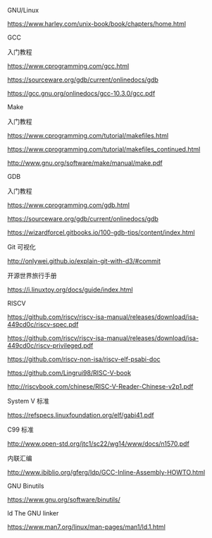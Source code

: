 GNU/Linux

https://www.harley.com/unix-book/book/chapters/home.html



GCC

入门教程

https://www.cprogramming.com/gcc.html

https://sourceware.org/gdb/current/onlinedocs/gdb

https://gcc.gnu.org/onlinedocs/gcc-10.3.0/gcc.pdf



Make

入门教程

https://www.cprogramming.com/tutorial/makefiles.html

https://www.cprogramming.com/tutorial/makefiles_continued.html

http://www.gnu.org/software/make/manual/make.pdf



GDB

入门教程

https://www.cprogramming.com/gdb.html

https://sourceware.org/gdb/current/onlinedocs/gdb

https://wizardforcel.gitbooks.io/100-gdb-tips/content/index.html



Git 可视化

http://onlywei.github.io/explain-git-with-d3/#commit



开源世界旅行手册

https://i.linuxtoy.org/docs/guide/index.html



RISCV

https://github.com/riscv/riscv-isa-manual/releases/download/isa-449cd0c/riscv-spec.pdf

https://github.com/riscv/riscv-isa-manual/releases/download/isa-449cd0c/riscv-privileged.pdf

https://github.com/riscv-non-isa/riscv-elf-psabi-doc

https://github.com/Lingrui98/RISC-V-book

http://riscvbook.com/chinese/RISC-V-Reader-Chinese-v2p1.pdf



System V 标准

https://refspecs.linuxfoundation.org/elf/gabi41.pdf



C99 标准

http://www.open-std.org/jtc1/sc22/wg14/www/docs/n1570.pdf



内联汇编

http://www.ibiblio.org/gferg/ldp/GCC-Inline-Assembly-HOWTO.html



GNU Binutils

https://www.gnu.org/software/binutils/



ld The GNU linker

https://www.man7.org/linux/man-pages/man1/ld.1.html







